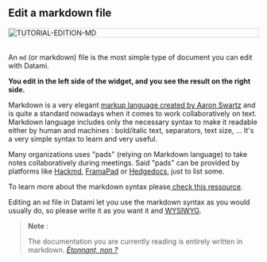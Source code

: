 
## Edit a markdown file

<div style="border: thin solid lightgrey;">
  <img
    alt="TUTORIAL-EDITION-MD"
    src="https://raw.githubusercontent.com/multi-coop/vizboard-website-content/main/images/tutorial/edition-edit-md.png"
    />
</div>

<br> 

An `md` (or markdown) file is the most simple type of document you can edit with Datami.

**You edit in the left side of the widget, and you see the result on the right side.**

Markdown is a very elegant [markup language created by Aaron Swartz](https://en.wikipedia.org/wiki/Markdown) and is quite a standard nowadays when it comes to work collaboratively on text. Markdown language includes only the necessary syntax to make it readable either by human and machines : bold/italic text, separators, text size, ... It's a very simple syntax to learn and very useful.

Many organizations uses "pads" (relying on Markdown language) to take notes collaboratively during meetings. Said "pads" can be provided by platforms like [Hackmd](hackmd.io/), [FramaPad](https://framapad.org) or [Hedgedocs](https://hedgedoc.org/), just to list some.

To learn more about the markdown syntax please[ check this ressource](https://www.markdownguide.org/basic-syntax/).

Editing an `md` file in Datami let you use the markdown syntax as you would usually do, so please write it as you want it and [WYSIWYG](https://en.wikipedia.org/wiki/WYSIWYG).

> **Note** :
>
> The documentation you are currently reading is entirely written in markdown. 
> _[Étonnant, non ?](https://www.youtube.com/watch?v=NzxejXTumLQ&ab_channel=jeanaimarster)_
